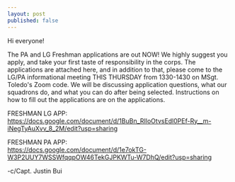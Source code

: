 ```yaml
---
layout: post
published: false
---
```

Hi everyone!

The PA and LG Freshman applications are out NOW! We highly suggest you apply, and take your first taste of responsibility in the corps. The applications are attached here, and in addition to that, please come to the LG/PA informational meeting THIS THURSDAY from 1330-1430 on MSgt. Toledo's Zoom code. We will be discussing application questions, what our squadrons do, and what you can do after being selected. Instructions on how to fill out the applications are on the applications. 

FRESHMAN LG APP:  
<https://docs.google.com/document/d/1BuBn_RIloOtvsEdl0PEf-Ry__m-iNegTyAuXvv_8_2M/edit?usp=sharing>

FRESHMAN PA APP:   
<https://docs.google.com/document/d/1e7okTG-W3P2UUY7WSSWfqqpOW46TekGJPKWTu-W7DhQ/edit?usp=sharing>

-c/Capt. Justin Bui
